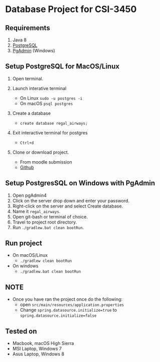 # Database Project for CSI-3450

## Requirements

1. Java 8
2. [PostgreSQL](https://www.postgresql.org/download/)
3. [PgAdmin](https://www.pgadmin.org/download/pgadmin-3-windows/) (Windows)

## Setup PostgreSQL for MacOS/Linux

1. Open terminal.
2. Launch interative terminal

   * On Linux `sudo -u postgres -i`
   * On macOS `psql postgres`

3. Create a database

   * `create database regal_airways;`

4. Exit interactive terminal for postgres

   * `Ctrl+d`

5. Clone or download project.

   * From moodle submission
   * [Github](https://github.com/kdjohnson/csi3450)

## Setup PostgresSQL on Windows with PgAdmin

1. Open pgAdmin4
2. Click on the server drop down and enter your password.
3. Right-click on the server and select Create database.
4. Name it `regal_airways`.
5. Open git-bash or terminal of choice.
6. Travel to project root directory.
7. Run `./gradlew.bat clean bootRun`.

## Run project

* On macOS/Linux
  * `./gradlew clean bootRun`
* On windows
  * `./gradlew.bat clean bootRun`

## **NOTE**

* Once you have ran the project once do the following:
  * open `src/main/resources/application.properties`
  * Change `spring.datasource.initialize=true` to
    `spring.datasource.initialize=false`

## Tested on

* Macbook, macOS High Sierra
* MSI Laptop, Windows 7
* Asus Laptop, Windows 8
